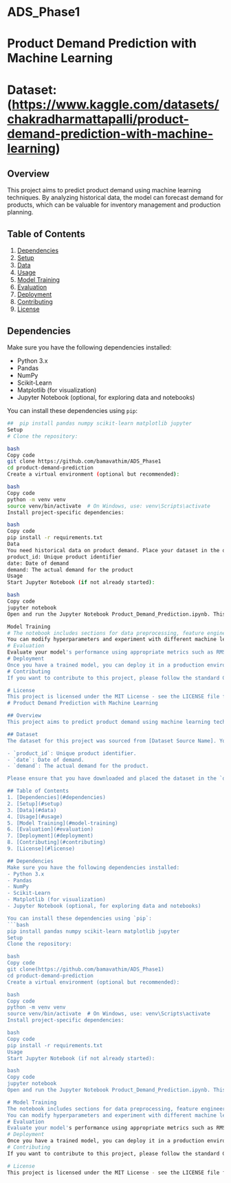# ADS_Phase1
# Product Demand Prediction with Machine Learning
# Dataset:(https://www.kaggle.com/datasets/chakradharmattapalli/product-demand-prediction-with-machine-learning)

## Overview
This project aims to predict product demand using machine learning techniques. By analyzing historical data, the model can forecast demand for products, which can be valuable for inventory management and production planning.

## Table of Contents
1. [Dependencies](#dependencies)
2. [Setup](#setup)
3. [Data](#data)
4. [Usage](#usage)
5. [Model Training](#model-training)
6. [Evaluation](#evaluation)
7. [Deployment](#deployment)
8. [Contributing](#contributing)
9. [License](#license)

## Dependencies
Make sure you have the following dependencies installed:
- Python 3.x
- Pandas
- NumPy
- Scikit-Learn
- Matplotlib (for visualization)
- Jupyter Notebook (optional, for exploring data and notebooks)

You can install these dependencies using `pip`:
```bash
##  pip install pandas numpy scikit-learn matplotlib jupyter
Setup
# Clone the repository:

bash
Copy code
git clone https://github.com/bamavathim/ADS_Phase1
cd product-demand-prediction
Create a virtual environment (optional but recommended):

bash
Copy code
python -m venv venv
source venv/bin/activate  # On Windows, use: venv\Scripts\activate
Install project-specific dependencies:

bash
Copy code
pip install -r requirements.txt
Data
You need historical data on product demand. Place your dataset in the data/ directory. Ensure it contains at least the following columns:
product_id: Unique product identifier
date: Date of demand
demand: The actual demand for the product
Usage
Start Jupyter Notebook (if not already started):

bash
Copy code
jupyter notebook
Open and run the Jupyter Notebook Product_Demand_Prediction.ipynb. This notebook guides you through data preprocessing, model training, and evaluation.

Model Training
# The notebook includes sections for data preprocessing, feature engineering, model selection, and training.
You can modify hyperparameters and experiment with different machine learning algorithms.
# Evaluation
Evaluate your model's performance using appropriate metrics such as RMSE, MAE, or custom business-specific metrics.
# Deployment
Once you have a trained model, you can deploy it in a production environment. Popular options include integrating it into a web application or using cloud-based services for predictions.
# Contributing
If you want to contribute to this project, please follow the standard Git branching and pull request process. We welcome contributions, bug reports, or feature requests.

# License
This project is licensed under the MIT License - see the LICENSE file for details.
# Product Demand Prediction with Machine Learning

## Overview
This project aims to predict product demand using machine learning techniques. By analyzing historical data, the model can forecast demand for products, which can be valuable for inventory management and production planning.

## Dataset
The dataset for this project was sourced from [Dataset Source Name]. You can find the dataset at (https://www.kaggle.com/datasets/chakradharmattapalli/product-demand-prediction-with-machine-learning) The dataset consists of historical records of product demand, with the following key columns:

- `product_id`: Unique product identifier.
- `date`: Date of demand.
- `demand`: The actual demand for the product.

Please ensure that you have downloaded and placed the dataset in the `data/` directory of this project before proceeding.

## Table of Contents
1. [Dependencies](#dependencies)
2. [Setup](#setup)
3. [Data](#data)
4. [Usage](#usage)
5. [Model Training](#model-training)
6. [Evaluation](#evaluation)
7. [Deployment](#deployment)
8. [Contributing](#contributing)
9. [License](#license)

## Dependencies
Make sure you have the following dependencies installed:
- Python 3.x
- Pandas
- NumPy
- Scikit-Learn
- Matplotlib (for visualization)
- Jupyter Notebook (optional, for exploring data and notebooks)

You can install these dependencies using `pip`:
```bash
pip install pandas numpy scikit-learn matplotlib jupyter
Setup
Clone the repository:

bash
Copy code
git clone(https://github.com/bamavathim/ADS_Phase1)
cd product-demand-prediction
Create a virtual environment (optional but recommended):

bash
Copy code
python -m venv venv
source venv/bin/activate  # On Windows, use: venv\Scripts\activate
Install project-specific dependencies:

bash
Copy code
pip install -r requirements.txt
Usage
Start Jupyter Notebook (if not already started):

bash
Copy code
jupyter notebook
Open and run the Jupyter Notebook Product_Demand_Prediction.ipynb. This notebook guides you through data preprocessing, model training, and evaluation.

# Model Training
The notebook includes sections for data preprocessing, feature engineering, model selection, and training.
You can modify hyperparameters and experiment with different machine learning algorithms.
# Evaluation
Evaluate your model's performance using appropriate metrics such as RMSE, MAE, or custom business-specific metrics.
# Deployment
Once you have a trained model, you can deploy it in a production environment. Popular options include integrating it into a web application or using cloud-based services for predictions.
# Contributing
If you want to contribute to this project, please follow the standard Git branching and pull request process. We welcome contributions, bug reports, or feature requests.

# License
This project is licensed under the MIT License - see the LICENSE file for details.
